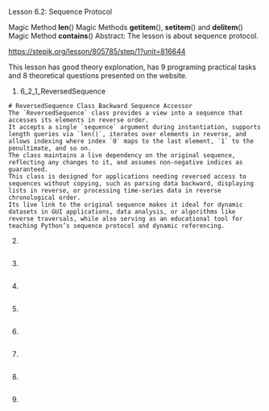 Lesson 6.2: Sequence Protocol

Magic Method **len**()
Magic Methods **getitem**(), **setitem**() and **delitem**()
Magic Method **contains**()
Abstract: The lesson is about sequence protocol.

https://stepik.org/lesson/805785/step/1?unit=816644

This lesson has good theory explonation, has 9 programing practical tasks and 8 theoretical questions presented on the website.

1. 6_2_1_ReversedSequence

```
# ReversedSequence Class Backward Sequence Accessor
The `ReversedSequence` class provides a view into a sequence that accesses its elements in reverse order.
It accepts a single `sequence` argument during instantiation, supports length queries via `len()`, iterates over elements in reverse, and allows indexing where index `0` maps to the last element, `1` to the penultimate, and so on.
The class maintains a live dependency on the original sequence, reflecting any changes to it, and assumes non-negative indices as guaranteed.
This class is designed for applications needing reversed access to sequences without copying, such as parsing data backward, displaying lists in reverse, or processing time-series data in reverse chronological order.
Its live link to the original sequence makes it ideal for dynamic datasets in GUI applications, data analysis, or algorithms like reverse traversals, while also serving as an educational tool for teaching Python’s sequence protocol and dynamic referencing.
```

2.

```

```

3.

```

```

4.

```

```

5.

```

```

6.

```

```

7.

```

```

8.

```

```

9.

```

```
